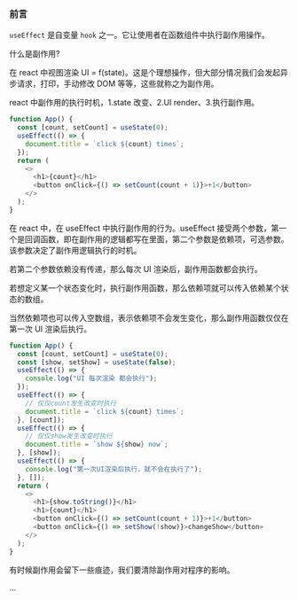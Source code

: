 ### 前言

`useEffect` 是自变量 `hook` 之一。它让使用者在函数组件中执行副作用操作。

什么是副作用?

在 react 中视图渲染 UI = f(state)。这是个理想操作，但大部分情况我们会发起异步请求，打印，手动修改 DOM 等等，这些就称之为副作用。

react 中副作用的执行时机，1.state 改变、2.UI render、3.执行副作用。

```ts
function App() {
  const [count, setCount] = useState(0);
  useEffect(() => {
    document.title = `click ${count} times`;
  });
  return (
    <>
      <h1>{count}</h1>
      <button onClick={() => setCount(count + 1)}>+1</button>
    </>
  );
}
```

在 react 中，在 useEffect 中执行副作用的行为。useEffect 接受两个参数，第一个是回调函数，即在副作用的逻辑都写在里面，第二个参数是依赖项，可选参数。该参数决定了副作用逻辑执行的时机。

若第二个参数依赖没有传递，那么每次 UI 渲染后，副作用函数都会执行。

若想定义某一个状态变化时，执行副作用函数，那么依赖项就可以传入依赖某个状态的数组。

当然依赖项也可以传入空数组，表示依赖项不会发生变化，那么副作用函数仅仅在第一次 UI 渲染后执行。

```ts
function App() {
  const [count, setCount] = useState(0);
  const [show, setShow] = useState(false);
  useEffect(() => {
    console.log("UI 每次渲染 都会执行");
  });
  useEffect(() => {
    // 仅仅count发生改变时执行
    document.title = `click ${count} times`;
  }, [count]);
  useEffect(() => {
    // 仅仅show发生改变时执行
    document.title = `show ${show} now`;
  }, [show]);
  useEffect(() => {
    console.log("第一次UI渲染后执行，就不会在执行了");
  }, []);
  return (
    <>
      <h1>{show.toString()}</h1>
      <h1>{count}</h1>
      <button onClick={() => setCount(count + 1)}>+1</button>
      <button onClick={() => setShow(!show)}>changeShow</button>
    </>
  );
}
```

有时候副作用会留下一些痕迹，我们要清除副作用对程序的影响。

...

